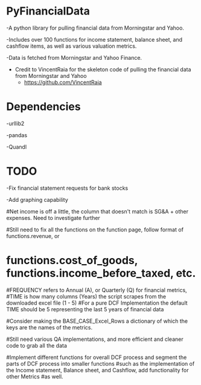 PyFinancialData
===============

-A python library for pulling financial data from Morningstar and Yahoo.

-Includes over 100 functions for income statement, balance sheet, and cashflow items, as well as various valuation metrics.

-Data is fetched from Morningstar and Yahoo Finance.


- Credit to VincentRaia for the skeleton code of pulling the financial data from Morningstar and Yahoo
   - https://github.com/VincentRaia



Dependencies
===============

-urllib2

-pandas

-Quandl


TODO
===============

-Fix financial statement requests for bank stocks

-Add graphing capability

#Net income is off a little, the column that doesn't match is SG&A + other expenses. Need to investigate further

#Still need to fix all the functions on the function page, follow format of functions.revenue, or
# functions.cost_of_goods, functions.income_before_taxed, etc.

#FREQUENCY refers to Annual (A), or Quarterly (Q) for financial metrics,
#TIME is how many columns (Years) the script scrapes from the downloaded excel file (1 - 5)
#For a pure DCF Implementation the default TIME should be 5 representing the last 5 years of financial data

#Consider making the BASE_CASE_Excel_Rows a dictionary of which the keys are the names of the metrics.

#Still need various QA implementations, and more efficient and cleaner code to grab all the data

#Implement different functions for overall DCF process and segment the parts of DCF process into smaller functions
#such as the implementation of the Income statement, Balance sheet, and Cashflow, add functionality for other Metrics
#as well.